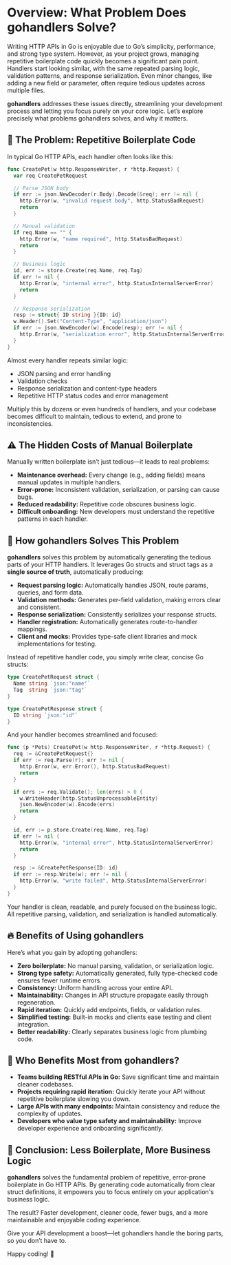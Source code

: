 # Overview: What Problem Does gohandlers Solve?

Writing HTTP APIs in Go is enjoyable due to Go’s simplicity, performance, and strong type system. However, as your project grows, managing repetitive boilerplate code quickly becomes a significant pain point. Handlers start looking similar, with the same repeated parsing logic, validation patterns, and response serialization. Even minor changes, like adding a new field or parameter, often require tedious updates across multiple files.

**gohandlers** addresses these issues directly, streamlining your development process and letting you focus purely on your core logic. Let’s explore precisely what problems gohandlers solves, and why it matters.

## 🧩 The Problem: Repetitive Boilerplate Code

In typical Go HTTP APIs, each handler often looks like this:

```go
func CreatePet(w http.ResponseWriter, r *http.Request) {
  var req CreatePetRequest

  // Parse JSON body
  if err := json.NewDecoder(r.Body).Decode(&req); err != nil {
    http.Error(w, "invalid request body", http.StatusBadRequest)
    return
  }

  // Manual validation
  if req.Name == "" {
    http.Error(w, "name required", http.StatusBadRequest)
    return
  }

  // Business logic
  id, err := store.Create(req.Name, req.Tag)
  if err != nil {
    http.Error(w, "internal error", http.StatusInternalServerError)
    return
  }

  // Response serialization
  resp := struct{ ID string }{ID: id}
  w.Header().Set("Content-Type", "application/json")
  if err := json.NewEncoder(w).Encode(resp); err != nil {
    http.Error(w, "serialization error", http.StatusInternalServerError)
  }
}
```

Almost every handler repeats similar logic:

-   JSON parsing and error handling
-   Validation checks
-   Response serialization and content-type headers
-   Repetitive HTTP status codes and error management

Multiply this by dozens or even hundreds of handlers, and your codebase becomes difficult to maintain, tedious to extend, and prone to inconsistencies.

## ⚠️ The Hidden Costs of Manual Boilerplate

Manually written boilerplate isn’t just tedious—it leads to real problems:

-   **Maintenance overhead:** Every change (e.g., adding fields) means manual updates in multiple handlers.
-   **Error-prone:** Inconsistent validation, serialization, or parsing can cause bugs.
-   **Reduced readability:** Repetitive code obscures business logic.
-   **Difficult onboarding:** New developers must understand the repetitive patterns in each handler.

## 🚀 How gohandlers Solves This Problem

**gohandlers** solves this problem by automatically generating the tedious parts of your HTTP handlers. It leverages Go structs and struct tags as a **single source of truth**, automatically producing:

-   **Request parsing logic:** Automatically handles JSON, route params, queries, and form data.
-   **Validation methods:** Generates per-field validation, making errors clear and consistent.
-   **Response serialization:** Consistently serializes your response structs.
-   **Handler registration:** Automatically generates route-to-handler mappings.
-   **Client and mocks:** Provides type-safe client libraries and mock implementations for testing.

Instead of repetitive handler code, you simply write clear, concise Go structs:

```go
type CreatePetRequest struct {
  Name string `json:"name"`
  Tag  string `json:"tag"`
}

type CreatePetResponse struct {
  ID string `json:"id"`
}
```

And your handler becomes streamlined and focused:

```go
func (p *Pets) CreatePet(w http.ResponseWriter, r *http.Request) {
  req := &CreatePetRequest{}
  if err := req.Parse(r); err != nil {
    http.Error(w, err.Error(), http.StatusBadRequest)
    return
  }

  if errs := req.Validate(); len(errs) > 0 {
    w.WriteHeader(http.StatusUnprocessableEntity)
    json.NewEncoder(w).Encode(errs)
    return
  }

  id, err := p.store.Create(req.Name, req.Tag)
  if err != nil {
    http.Error(w, "internal error", http.StatusInternalServerError)
    return
  }

  resp := &CreatePetResponse{ID: id}
  if err := resp.Write(w); err != nil {
    http.Error(w, "write failed", http.StatusInternalServerError)
  }
}
```

Your handler is clean, readable, and purely focused on the business logic. All repetitive parsing, validation, and serialization is handled automatically.

## 🔥 Benefits of Using gohandlers

Here’s what you gain by adopting gohandlers:

-   **Zero boilerplate:** No manual parsing, validation, or serialization logic.
-   **Strong type safety:** Automatically generated, fully type-checked code ensures fewer runtime errors.
-   **Consistency:** Uniform handling across your entire API.
-   **Maintainability:** Changes in API structure propagate easily through regeneration.
-   **Rapid iteration:** Quickly add endpoints, fields, or validation rules.
-   **Simplified testing:** Built-in mocks and clients ease testing and client integration.
-   **Better readability:** Clearly separates business logic from plumbing code.

## 🌟 Who Benefits Most from gohandlers?

-   **Teams building RESTful APIs in Go:** Save significant time and maintain cleaner codebases.
-   **Projects requiring rapid iteration:** Quickly iterate your API without repetitive boilerplate slowing you down.
-   **Large APIs with many endpoints:** Maintain consistency and reduce the complexity of updates.
-   **Developers who value type safety and maintainability:** Improve developer experience and onboarding significantly.

## 🎯 Conclusion: Less Boilerplate, More Business Logic

**gohandlers** solves the fundamental problem of repetitive, error-prone boilerplate in Go HTTP APIs. By generating code automatically from clear struct definitions, it empowers you to focus entirely on your application's business logic.

The result? Faster development, cleaner code, fewer bugs, and a more maintainable and enjoyable coding experience.

Give your API development a boost—let gohandlers handle the boring parts, so you don’t have to.

Happy coding! 🚀
